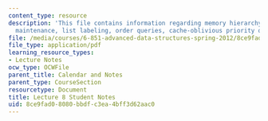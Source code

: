 ```yaml
---
content_type: resource
description: 'This file contains information regarding memory hierarchy: ordered-file
  maintenance, list labeling, order queries, cache-oblivious priority queues.'
file: /media/courses/6-851-advanced-data-structures-spring-2012/8ce9fad08080bbdfc3ea4bff3d62aac0_MIT6_851S12_L8.pdf
file_type: application/pdf
learning_resource_types:
- Lecture Notes
ocw_type: OCWFile
parent_title: Calendar and Notes
parent_type: CourseSection
resourcetype: Document
title: Lecture 8 Student Notes
uid: 8ce9fad0-8080-bbdf-c3ea-4bff3d62aac0
---
```


